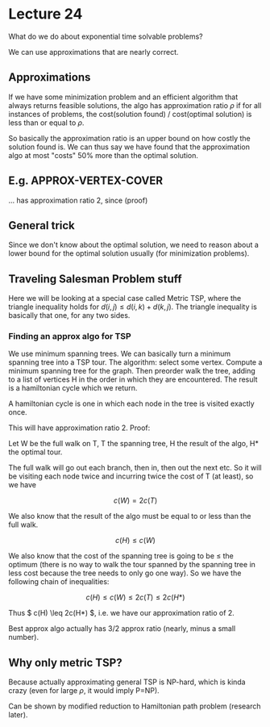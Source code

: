 # Lecture 24

What do we do about exponential time solvable problems?

We can use approximations that are nearly correct.

## Approximations

If we have some minimization problem and an efficient algorithm that always
returns feasible solutions, the algo has approximation ratio $\rho$ if for all
instances of problems, the cost(solution found) / cost(optimal solution) is less
than or equal to $\rho$.

So basically the approximation ratio is an upper bound on how costly the
solution found is. We can thus say we have found that the approximation algo at
most "costs" 50% more than the optimal solution.

## E.g. APPROX-VERTEX-COVER

... has approximation ratio 2, since (proof)

## General trick

Since we don't know about the optimal solution, we need to reason about a lower
bound for the optimal solution usually (for minimization problems).

## Traveling Salesman Problem stuff

Here we will be looking at a special case called Metric TSP, where the triangle
inequality holds for $d(i, j) \leq d(i, k) + d(k, j)$. The triangle inequality
is basically that one, for any two sides.

### Finding an approx algo for TSP

We use minimum spanning trees. We can basically turn a minimum spanning tree
into a TSP tour. The algorithm: select some vertex. Compute a minimum spanning
tree for the graph. Then preorder walk the tree, adding to a list of vertices H
in the order in which they are encountered. The result is a hamiltonian cycle
which we return.

A hamiltonian cycle is one in which each node in the tree is visited exactly
once.

This will have approximation ratio 2. Proof:

Let W be the full walk on T, T the spanning tree, H the result of the algo, H*
the optimal tour.

The full walk will go out each branch, then in, then out the next etc. So it
will be visiting each node twice and incurring twice the cost of T (at least),
so we have

$$ c(W) = 2c(T) $$

We also know that the result of the algo must be equal to or less than the full
walk.

$$ c(H) \leq c(W) $$

We also know that the cost of the spanning tree is going to be $\leq$ the
optimum (there is no way to walk the tour spanned by the spanning tree in less
cost because the tree needs to only go one way). So we have the following chain
of inequalities:

$$ c(H) \leq c(W) \leq 2c(T) \leq 2c(H*) $$

Thus $ c(H) \leq 2c(H*) $, i.e. we have our approximation ratio of 2.

Best approx algo actually has $3/2$ approx ratio (nearly, minus a small number).

## Why only metric TSP?

Because actually approximating general TSP is NP-hard, which is kinda crazy
(even for large $\rho$, it would imply P=NP).

Can be shown by modified reduction to Hamiltonian path problem (research later).
